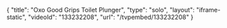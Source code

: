 {
    "title": "Oxo Good Grips Toilet Plunger",
    "type": "solo",
    "layout": "iframe-static",
    "videoId": "133232208",
    "url": "\/tvpembed\/133232208"
}